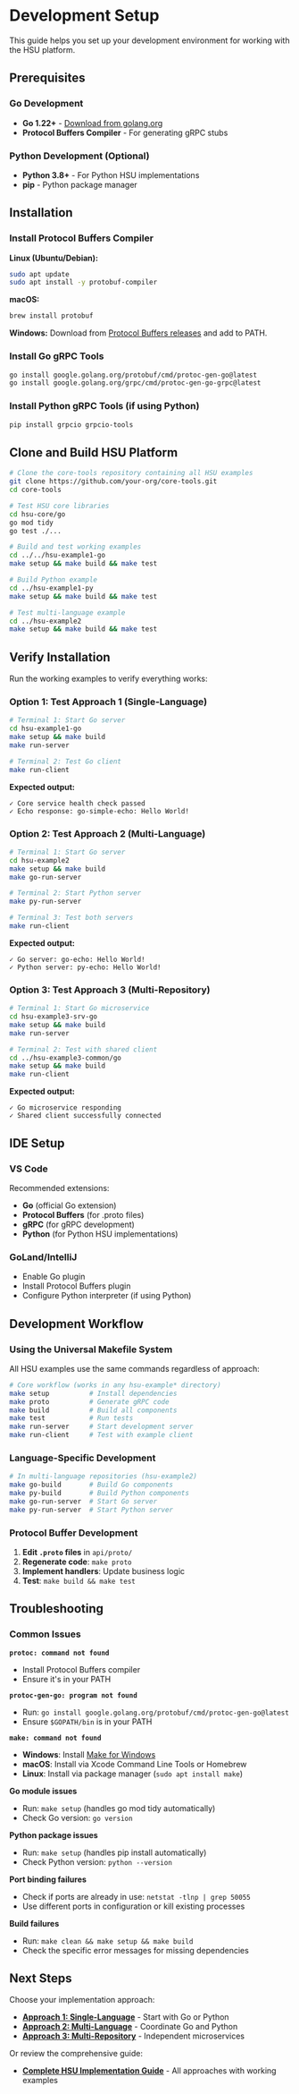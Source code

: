 # Development Setup

This guide helps you set up your development environment for working with the HSU platform.

## Prerequisites

### Go Development
- **Go 1.22+** - [Download from golang.org](https://golang.org/dl/)
- **Protocol Buffers Compiler** - For generating gRPC stubs

### Python Development (Optional)
- **Python 3.8+** - For Python HSU implementations
- **pip** - Python package manager

## Installation

### Install Protocol Buffers Compiler

**Linux (Ubuntu/Debian):**
```bash
sudo apt update
sudo apt install -y protobuf-compiler
```

**macOS:**
```bash
brew install protobuf
```

**Windows:**
Download from [Protocol Buffers releases](https://github.com/protocolbuffers/protobuf/releases) and add to PATH.

### Install Go gRPC Tools

```bash
go install google.golang.org/protobuf/cmd/protoc-gen-go@latest
go install google.golang.org/grpc/cmd/protoc-gen-go-grpc@latest
```

### Install Python gRPC Tools (if using Python)

```bash
pip install grpcio grpcio-tools
```

## Clone and Build HSU Platform

```bash
# Clone the core-tools repository containing all HSU examples
git clone https://github.com/your-org/core-tools.git
cd core-tools

# Test HSU core libraries
cd hsu-core/go
go mod tidy
go test ./...

# Build and test working examples
cd ../../hsu-example1-go
make setup && make build && make test

# Build Python example  
cd ../hsu-example1-py
make setup && make build && make test

# Test multi-language example
cd ../hsu-example2
make setup && make build && make test
```

## Verify Installation

Run the working examples to verify everything works:

### **Option 1: Test Approach 1 (Single-Language)**

```bash
# Terminal 1: Start Go server
cd hsu-example1-go
make setup && make build
make run-server

# Terminal 2: Test Go client
make run-client
```

**Expected output:**
```
✓ Core service health check passed
✓ Echo response: go-simple-echo: Hello World!
```

### **Option 2: Test Approach 2 (Multi-Language)**

```bash
# Terminal 1: Start Go server
cd hsu-example2
make setup && make build
make go-run-server

# Terminal 2: Start Python server
make py-run-server

# Terminal 3: Test both servers
make run-client
```

**Expected output:**
```
✓ Go server: go-echo: Hello World!
✓ Python server: py-echo: Hello World!
```

### **Option 3: Test Approach 3 (Multi-Repository)**

```bash
# Terminal 1: Start Go microservice
cd hsu-example3-srv-go
make setup && make build
make run-server

# Terminal 2: Test with shared client
cd ../hsu-example3-common/go
make setup && make build
make run-client
```

**Expected output:**
```
✓ Go microservice responding
✓ Shared client successfully connected
```

## IDE Setup

### VS Code
Recommended extensions:
- **Go** (official Go extension)
- **Protocol Buffers** (for .proto files)
- **gRPC** (for gRPC development)
- **Python** (for Python HSU implementations)

### GoLand/IntelliJ
- Enable Go plugin
- Install Protocol Buffers plugin
- Configure Python interpreter (if using Python)

## Development Workflow

### Using the Universal Makefile System

All HSU examples use the same commands regardless of approach:

```bash
# Core workflow (works in any hsu-example* directory)
make setup          # Install dependencies
make proto          # Generate gRPC code  
make build          # Build all components
make test           # Run tests
make run-server     # Start development server
make run-client     # Test with example client
```

### Language-Specific Development

```bash
# In multi-language repositories (hsu-example2)
make go-build       # Build Go components
make py-build       # Build Python components
make go-run-server  # Start Go server
make py-run-server  # Start Python server
```

### Protocol Buffer Development

1. **Edit `.proto` files** in `api/proto/`
2. **Regenerate code**: `make proto`
3. **Implement handlers**: Update business logic
4. **Test**: `make build && make test`

## Troubleshooting

### Common Issues

**`protoc: command not found`**
- Install Protocol Buffers compiler
- Ensure it's in your PATH

**`protoc-gen-go: program not found`**
- Run: `go install google.golang.org/protobuf/cmd/protoc-gen-go@latest`
- Ensure `$GOPATH/bin` is in your PATH

**`make: command not found`**
- **Windows**: Install [Make for Windows](http://gnuwin32.sourceforge.net/packages/make.htm)
- **macOS**: Install via Xcode Command Line Tools or Homebrew
- **Linux**: Install via package manager (`sudo apt install make`)

**Go module issues**
- Run: `make setup` (handles go mod tidy automatically)
- Check Go version: `go version`

**Python package issues**
- Run: `make setup` (handles pip install automatically)
- Check Python version: `python --version`

**Port binding failures**
- Check if ports are already in use: `netstat -tlnp | grep 50055`
- Use different ports in configuration or kill existing processes

**Build failures**
- Run: `make clean && make setup && make build`
- Check the specific error messages for missing dependencies

## Next Steps

Choose your implementation approach:

- **[Approach 1: Single-Language](../tutorials/INTEGRATED_HSU_SINGLE_REPO_GO_GUIDE.md)** - Start with Go or Python
- **[Approach 2: Multi-Language](../tutorials/INTEGRATED_HSU_SINGLE_REPO_MULTI_LANG_GUIDE.md)** - Coordinate Go and Python  
- **[Approach 3: Multi-Repository](../tutorials/INTEGRATED_HSU_MULTI_REPO_GO_GUIDE.md)** - Independent microservices

Or review the comprehensive guide:
- **[Complete HSU Implementation Guide](../tutorials/INTEGRATED_HSU_GUIDE.md)** - All approaches with working examples 
